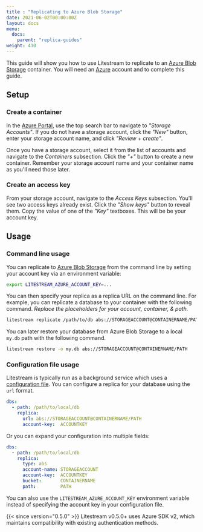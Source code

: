 ```yaml
---
title : "Replicating to Azure Blob Storage"
date: 2021-06-02T00:00:00Z
layout: docs
menu:
  docs:
    parent: "replica-guides"
weight: 410
---
```


This guide will show you how to use Litestream to replicate to an [Azure Blob
Storage][] container. You will need an [Azure][] account and to complete this
guide.

[Azure Blob Storage]: https://azure.microsoft.com/en-us/services/storage/blobs/
[Azure]: https://azure.microsoft.com/en-us/


## Setup

### Create a container

In the [Azure Portal][], use the top search bar to navigate to _"Storage
Accounts"_. If you do not have a storage account, click the _"New"_ button,
enter your storage account name, and click _"Review + create"_.

Once you have a storage account, select it from the list of accounts and
navigate to the _Containers_ subsection. Click the _"+"_ button to create a new
container. Remember your storage account name and your container name as you'll
need those later.

[Azure Portal]: https://portal.azure.com/


### Create an access key

From your storage account, navigate to the _Access Keys_ subsection. You'll see
two access keys already exist. Click the _"Show keys"_ button to reveal them.
Copy the value of one of the _"Key"_ textboxes. This will be be your account key.


## Usage

### Command line usage

You can replicate to [Azure Blob Storage][] from the command line by setting
your account key via an environment variable:

```sh
export LITESTREAM_AZURE_ACCOUNT_KEY=...
```

You can then specify your replica as a replica URL on the command line. For
example, you can replicate a database to your container with the following
command. _Replace the placeholders for your account, container, & path._

```sh
litestream replicate /path/to/db abs://STORAGEACCOUNT@CONTAINERNAME/PATH
```

You can later restore your database from Azure Blob Storage to a local `my.db`
path with the following command.

```sh
litestream restore -o my.db abs://STORAGEACCOUNT@CONTAINERNAME/PATH
```

### Configuration file usage

Litestream is typically run as a background service which uses a [configuration
file][]. You can configure a replica for your database using the `url` format.

```yaml
dbs:
  - path: /path/to/local/db
    replica:
      url: abs://STORAGEACCOUNT@CONTAINERNAME/PATH
      account-key:  ACCOUNTKEY
```

Or you can expand your configuration into multiple fields:

```yaml
dbs:
  - path: /path/to/local/db
    replica:
      type: abs
      account-name: STORAGEACCOUNT
      account-key:  ACCOUNTKEY
      bucket:       CONTAINERNAME
      path:         PATH
```

You can also use the `LITESTREAM_AZURE_ACCOUNT_KEY` environment variable instead
of specifying the account key in your configuration file.

{{< since version="0.5.0" >}} Litestream v0.5.0+ uses Azure SDK v2, which maintains compatibility with existing authentication methods.

[configuration file]: /reference/config